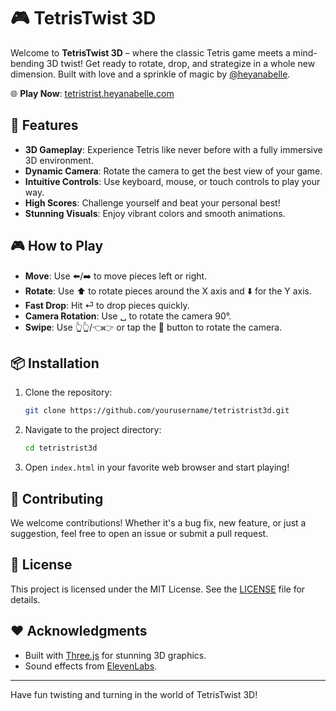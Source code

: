 # 🎮 TetrisTwist 3D

Welcome to **TetrisTwist 3D** – where the classic Tetris game meets a mind-bending 3D twist! Get ready to rotate, drop, and strategize in a whole new dimension. Built with love and a sprinkle of magic by [@heyanabelle](https://heyanabelle.com).

🌐 **Play Now**: [tetristrist.heyanabelle.com](https://tetristrist.heyanabelle.com)

## 🚀 Features

- **3D Gameplay**: Experience Tetris like never before with a fully immersive 3D environment.
- **Dynamic Camera**: Rotate the camera to get the best view of your game.
- **Intuitive Controls**: Use keyboard, mouse, or touch controls to play your way.
- **High Scores**: Challenge yourself and beat your personal best!
- **Stunning Visuals**: Enjoy vibrant colors and smooth animations.

## 🎮 How to Play

- **Move**: Use ⬅️/➡️ to move pieces left or right.
- **Rotate**: Use ⬆️ to rotate pieces around the X axis and ⬇️ for the Y axis.
- **Fast Drop**: Hit ⏎ to drop pieces quickly.
- **Camera Rotation**: Use ␣ to rotate the camera 90°.
- **Swipe**: Use 👆👆/👈👉 or tap the 🔄 button to rotate the camera.

## 📦 Installation

1. Clone the repository:
   ```bash
   git clone https://github.com/yourusername/tetristrist3d.git
   ```
2. Navigate to the project directory:
   ```bash
   cd tetristrist3d
   ```
3. Open `index.html` in your favorite web browser and start playing!

## 🤝 Contributing

We welcome contributions! Whether it's a bug fix, new feature, or just a suggestion, feel free to open an issue or submit a pull request.

## 📜 License

This project is licensed under the MIT License. See the [LICENSE](LICENSE) file for details.

## ❤️ Acknowledgments

- Built with [Three.js](https://threejs.org/) for stunning 3D graphics.
- Sound effects from [ElevenLabs](https://elevenlabs.io).

---

Have fun twisting and turning in the world of TetrisTwist 3D!
